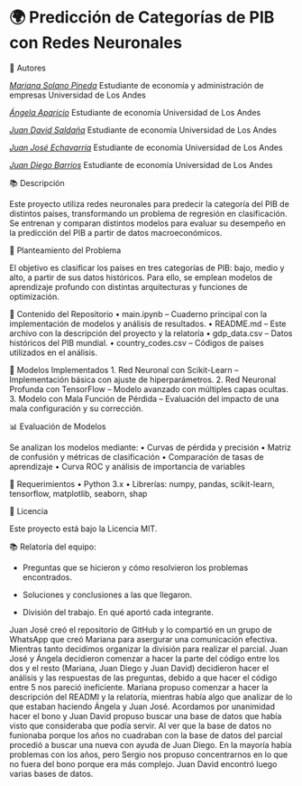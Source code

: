 # 🌍 Predicción de Categorías de PIB con Redes Neuronales

📝 Autores

[*Mariana Solano Pineda*](https://www.linkedin.com/in/mariana-solano-pineda/)
Estudiante de economía y administración de empresas Universidad de Los Andes

[*Ángela Aparicio*]()
Estudiante de economía Universidad de Los Andes

[*Juan David Saldaña*]()
Estudiante de economía Universidad de Los Andes

[*Juan José Echavarría*]()
Estudiante de economía Universidad de Los Andes

[*Juan Diego Barrios*]()
Estudiante de economía Universidad de Los Andes

📚 Descripción

Este proyecto utiliza redes neuronales para predecir la categoría del PIB de distintos países, transformando un problema de regresión en clasificación. Se entrenan y comparan distintos modelos para evaluar su desempeño en la predicción del PIB a partir de datos macroeconómicos.

🎯 Planteamiento del Problema

El objetivo es clasificar los países en tres categorías de PIB: bajo, medio y alto, a partir de sus datos históricos. Para ello, se emplean modelos de aprendizaje profundo con distintas arquitecturas y funciones de optimización.

📂 Contenido del Repositorio
	•	main.ipynb – Cuaderno principal con la implementación de modelos y análisis de resultados.
	•	README.md – Este archivo con la descripción del proyecto y la relatoría
	•	gdp_data.csv – Datos históricos del PIB mundial.
	•	country_codes.csv – Códigos de países utilizados en el análisis.

🤖 Modelos Implementados
	1.	Red Neuronal con Scikit-Learn – Implementación básica con ajuste de hiperparámetros.
	2.	Red Neuronal Profunda con TensorFlow – Modelo avanzado con múltiples capas ocultas.
	3.	Modelo con Mala Función de Pérdida – Evaluación del impacto de una mala configuración y su corrección.

📊 Evaluación de Modelos

Se analizan los modelos mediante:
	•	Curvas de pérdida y precisión
	•	Matriz de confusión y métricas de clasificación
	•	Comparación de tasas de aprendizaje
	•	Curva ROC y análisis de importancia de variables

🚀 Requerimientos
	•	Python 3.x
	•	Librerías: numpy, pandas, scikit-learn, tensorflow, matplotlib, seaborn, shap

📄 Licencia

Este proyecto está bajo la Licencia MIT.

📚 Relatoría del equipo:

* Preguntas que se hicieron y cómo resolvieron los problemas encontrados.

* Soluciones y conclusiones a las que llegaron.

* División del trabajo. En qué aportó cada integrante.

Juan José creó el repositorio de GitHub y lo compartió en un grupo de WhatsApp que creó Mariana para asergurar una comunicación efectiva. Mientras tanto decidimos organizar la división para realizar el parcial. Juan José y Ángela decidieron comenzar a hacer la parte del código entre los dos y el resto (Mariana, Juan Diego y Juan David) decidieron hacer el análisis y las respuestas de las preguntas, debido a que hacer el código entre 5 nos pareció ineficiente. Mariana propuso comenzar a hacer la descripción del READMI y la relatoría, mientras había algo que analizar de lo que estaban haciendo Ángela y Juan José. Acordamos por unanimidad hacer el bono y Juan David propuso buscar una base de datos que había visto que consideraba que podía servir. Al ver que la base de datos no funionaba porque los años no cuadraban con la base de datos del parcial procedió a buscar una nueva con ayuda de Juan Diego. En la mayoría había problemas con los años, pero Sergio nos propuso concentrarnos en lo que no fuera del bono porque era más complejo. Juan David encontró luego varias bases de datos.
